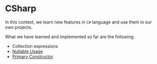 # CSharp

In this context, we learn new features in `C#` language and use them in our own
projects.

What we have learned and implemented so far are the following.

- Collection expressions
- [Nullable Usage](../nullable-usage/README.md)
- [Primary Constructor](../primary-constructor/README.md)
